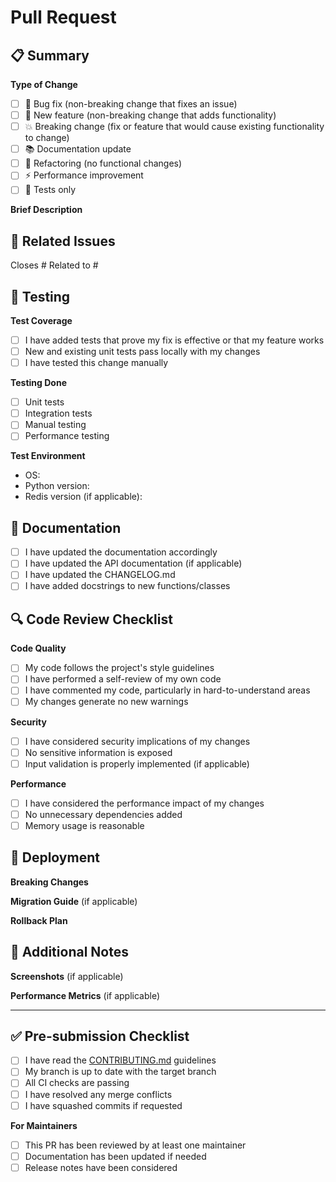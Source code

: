 # Pull Request

## 📋 Summary

**Type of Change**
- [ ] 🐛 Bug fix (non-breaking change that fixes an issue)
- [ ] 🚀 New feature (non-breaking change that adds functionality)
- [ ] 💥 Breaking change (fix or feature that would cause existing functionality to change)
- [ ] 📚 Documentation update
- [ ] 🔧 Refactoring (no functional changes)
- [ ] ⚡ Performance improvement
- [ ] 🧪 Tests only

**Brief Description**
<!-- Provide a clear and concise description of what this PR does -->

## 🔗 Related Issues

Closes #<!-- issue number -->
Related to #<!-- issue number -->

## 🧪 Testing

**Test Coverage**
- [ ] I have added tests that prove my fix is effective or that my feature works
- [ ] New and existing unit tests pass locally with my changes
- [ ] I have tested this change manually

**Testing Done**
<!-- Describe the testing you've performed -->
- [ ] Unit tests
- [ ] Integration tests
- [ ] Manual testing
- [ ] Performance testing

**Test Environment**
- OS: <!-- e.g., macOS 13.5, Ubuntu 22.04 -->
- Python version: <!-- e.g., 3.11.5 -->
- Redis version (if applicable): <!-- e.g., 7.0 -->

## 📖 Documentation

- [ ] I have updated the documentation accordingly
- [ ] I have updated the API documentation (if applicable)
- [ ] I have updated the CHANGELOG.md
- [ ] I have added docstrings to new functions/classes

## 🔍 Code Review Checklist

**Code Quality**
- [ ] My code follows the project's style guidelines
- [ ] I have performed a self-review of my own code
- [ ] I have commented my code, particularly in hard-to-understand areas
- [ ] My changes generate no new warnings

**Security**
- [ ] I have considered security implications of my changes
- [ ] No sensitive information is exposed
- [ ] Input validation is properly implemented (if applicable)

**Performance**
- [ ] I have considered the performance impact of my changes
- [ ] No unnecessary dependencies added
- [ ] Memory usage is reasonable

## 🚀 Deployment

**Breaking Changes**
<!-- If this is a breaking change, describe what breaks and how to migrate -->

**Migration Guide** (if applicable)
<!-- Provide steps for users to update their code -->

**Rollback Plan**
<!-- How can this change be reverted if needed? -->

## 📝 Additional Notes

<!-- Any additional information that would be helpful for reviewers -->

**Screenshots** (if applicable)
<!-- Add screenshots for UI changes or visualizations -->

**Performance Metrics** (if applicable)
<!-- Before/after performance comparisons -->

---

## ✅ Pre-submission Checklist

- [ ] I have read the [CONTRIBUTING.md](../CONTRIBUTING.md) guidelines
- [ ] My branch is up to date with the target branch
- [ ] All CI checks are passing
- [ ] I have resolved any merge conflicts
- [ ] I have squashed commits if requested

**For Maintainers**
- [ ] This PR has been reviewed by at least one maintainer
- [ ] Documentation has been updated if needed
- [ ] Release notes have been considered
